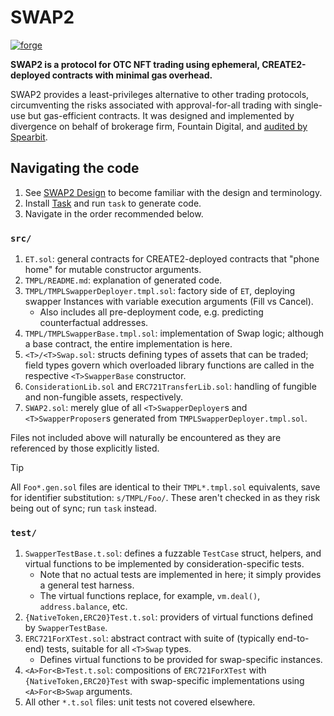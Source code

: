 # SWAP2
[![forge](https://github.com/solidifylabs/SWAP2/actions/workflows/forge.yml/badge.svg?branch=main)](https://github.com/solidifylabs/SWAP2/actions/workflows/forge.yml)

**SWAP2 is a protocol for OTC NFT trading using ephemeral, CREATE2-deployed contracts with minimal gas overhead.**

SWAP2 provides a least-privileges alternative to other trading protocols, circumventing the risks associated with approval-for-all
trading with single-use but gas-efficient contracts. It was designed and implemented by divergence on behalf of brokerage firm,
Fountain Digital, and [audited by Spearbit](./audit/SWAP2-Audit_Spearbit.pdf).

## Navigating the code

1. See [SWAP2 Design](./SWAP2-Design.md) to become familiar with the design and terminology.
2. Install [Task](https://taskfile.dev/) and run `task` to generate code.
3. Navigate in the order recommended below.

### `src/`

1. `ET.sol`: general contracts for CREATE2-deployed contracts that "phone home" for mutable constructor arguments.
2. `TMPL/README.md`: explanation of generated code.
3. `TMPL/TMPLSwapperDeployer.tmpl.sol`: factory side of `ET`, deploying swapper Instances with variable execution arguments (Fill vs Cancel).
   * Also includes all pre-deployment code, e.g. predicting counterfactual addresses.
4. `TMPL/TMPLSwapperBase.tmpl.sol`: implementation of Swap logic; although a base contract, the entire implementation is here.
5. `<T>/<T>Swap.sol`: structs defining types of assets that can be traded; field types govern which overloaded library functions are called in the respective `<T>SwapperBase` constructor.
6. `ConsiderationLib.sol` and `ERC721TransferLib.sol`: handling of fungible and non-fungible assets, respectively.
7. `SWAP2.sol`: merely glue of all `<T>SwapperDeployer`s and `<T>SwapperProposer`s generated from `TMPLSwapperDeployer.tmpl.sol`.

Files not included above will naturally be encountered as they are referenced by those explicitly listed.

> [!TIP]
> All `Foo*.gen.sol` files are identical to their `TMPL*.tmpl.sol` equivalents, save for identifier substitution: `s/TMPL/Foo/`.
> These aren't checked in as they risk being out of sync; run `task` instead.

### `test/`

1. `SwapperTestBase.t.sol`: defines a fuzzable `TestCase` struct, helpers, and virtual functions to be implemented by consideration-specific tests.
   * Note that no actual tests are implemented in here; it simply provides a general test harness.
   * The virtual functions replace, for example, `vm.deal()`, `address.balance`, etc.
2. `{NativeToken,ERC20}Test.t.sol`: providers of virtual functions defined by `SwapperTestBase`.
3. `ERC721ForXTest.sol`: abstract contract with suite of (typically end-to-end) tests, suitable for all `<T>Swap` types.
   * Defines virtual functions to be provided for swap-specific instances.
4. `<A>For<B>Test.t.sol`: compositions of `ERC721ForXTest` with `{NativeToken,ERC20}Test` with swap-specific implementations using `<A>For<B>Swap` arguments.
5. All other `*.t.sol` files: unit tests not covered elsewhere.
